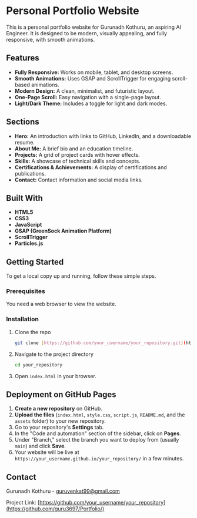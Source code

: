 # Personal Portfolio Website

This is a personal portfolio website for Gurunadh Kothuru, an aspiring AI Engineer. It is designed to be modern, visually appealing, and fully responsive, with smooth animations.

## Features

- **Fully Responsive:** Works on mobile, tablet, and desktop screens.
- **Smooth Animations:** Uses GSAP and ScrollTrigger for engaging scroll-based animations.
- **Modern Design:** A clean, minimalist, and futuristic layout.
- **One-Page Scroll:** Easy navigation with a single-page layout.
- **Light/Dark Theme:** Includes a toggle for light and dark modes.

## Sections

- **Hero:** An introduction with links to GitHub, LinkedIn, and a downloadable resume.
- **About Me:** A brief bio and an education timeline.
- **Projects:** A grid of project cards with hover effects.
- **Skills:** A showcase of technical skills and concepts.
- **Certifications & Achievements:** A display of certifications and publications.
- **Contact:** Contact information and social media links.

## Built With

- **HTML5**
- **CSS3**
- **JavaScript**
- **GSAP (GreenSock Animation Platform)**
- **ScrollTrigger**
- **Particles.js**

## Getting Started

To get a local copy up and running, follow these simple steps.

### Prerequisites

You need a web browser to view the website.

### Installation

1.  Clone the repo
    ```sh
    git clone [https://github.com/your_username/your_repository.git](https://github.com/your_username/your_repository.git)
    ```
2.  Navigate to the project directory
    ```sh
    cd your_repository
    ```
3.  Open `index.html` in your browser.

## Deployment on GitHub Pages

1.  **Create a new repository** on GitHub.
2.  **Upload the files** (`index.html`, `style.css`, `script.js`, `README.md`, and the `assets` folder) to your new repository.
3.  Go to your repository's **Settings** tab.
4.  In the "Code and automation" section of the sidebar, click on **Pages**.
5.  Under "Branch," select the branch you want to deploy from (usually `main`) and click **Save**.
6.  Your website will be live at `https://your_username.github.io/your_repository/` in a few minutes.

## Contact

Gurunadh Kothuru - [guruvenkat99@gmail.com](mailto:guruvenkat99@gmail.com)

Project Link: [https://github.com/your_username/your_repository](https://github.com/guru3697/Portfolio/)
